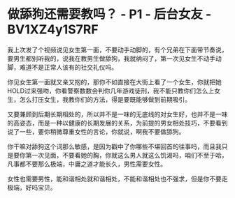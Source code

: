 # 做舔狗还需要教吗？ - P1 - 后台女友 - BV1XZ4y1S7RF

我上次发了个视频说见女生第一面，不要动手动脚的，有个兄弟在下面带节奏说，要男生都别听我的，说我在教男生做舔狗，我就纳闷了，第一次见女生不动手动脚，难道不是正常人该有的社交礼仪吗。

你见女生第一面就又亲又抱的，那你不如直接在大街上看了一个女生，你就把她HOLD过来强吻，你看警察数数会判你几年游戏徒刑，我不能只教你们怎么上女生，怎么打压女生，我教你们的方法，得是要既能够做到前期吸引。

又要兼顾到后期长期相处的，所以并不是一味的无底线的对女生好，也并不是一味的高姿态，而是一种以健康的长期发展的关系，为前提的男女相处技巧，不要看到说了一些，要你稍微尊重女性的言论，你就说，啊我不要做舔狗。

你干嘛对舔狗这个词那么敏感，是因为戳中了你哪些不堪回首的往事吗，而且我只是要你第一次见面，不要看她的胸，你就这么男人就这么饥渴吗，咱们不至于哈，凡事都不要那么极端，中庸之道才能长久，男性需要女性。

女性也需要男性，能和谐相处就和谐相处，不能和谐相处也不强求，但是你不要走极端，好吗宝贝。